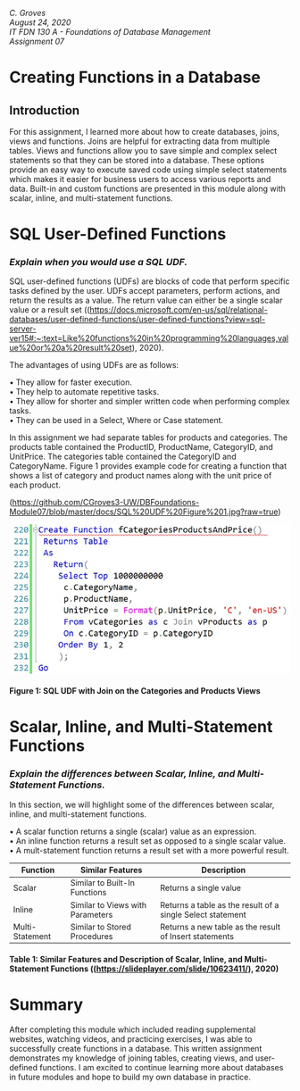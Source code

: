 *C. Groves*  
*August 24, 2020*  
*IT FDN 130 A - Foundations of Database Management*   
*Assignment 07*    

# Creating Functions in a Database

## Introduction
For this assignment, I learned more about how to create databases, joins, views and functions.  Joins are helpful for extracting data from multiple tables.  Views and functions allow you to save simple and complex select statements so that they can be stored into a database.  These options provide an easy way to execute saved code using simple select statements which makes it easier for business users to access various reports and data.  Built-in and custom functions are presented in this module along with scalar, inline, and multi-statement functions.

# SQL User-Defined Functions
### *Explain when you would use a SQL UDF.*

SQL user-defined functions (UDFs) are blocks of code that perform specific tasks defined by the user.  UDFs accept parameters, perform actions, and return the results as a value. The return value can either be a single scalar value or a result set ((https://docs.microsoft.com/en-us/sql/relational-databases/user-defined-functions/user-defined-functions?view=sql-server-ver15#:~:text=Like%20functions%20in%20programming%20languages,value%20or%20a%20result%20set), 2020).  

The advantages of using UDFs are as follows:  

•	They allow for faster execution.  
•	They help to automate repetitive tasks.  
•	They allow for shorter and simpler written code when performing complex tasks.  
•	They can be used in a Select, Where or Case statement.  

In this assignment we had separate tables for products and categories.  The products table contained the ProductID, ProductName, CategoryID, and UnitPrice.  The categories table contained the CategoryID and CategoryName.  Figure 1 provides example code for creating a function that shows a list of category and product names along with the unit price of each product.  

(https://github.com/CGroves3-UW/DBFoundations-Module07/blob/master/docs/SQL%20UDF%20Figure%201.jpg?raw=true)

![Results of Figure 1](https://github.com/CGroves3-UW/DBFoundations-Module07/blob/master/docs/SQL%20UDF%20Figure%201.jpg?raw=true "Results of Figure 1")  
#### **Figure 1: SQL UDF with Join on the Categories and Products Views**

# Scalar, Inline, and Multi-Statement Functions  
### *Explain the differences between Scalar, Inline, and Multi-Statement Functions.*  

In this section, we will highlight some of the differences between scalar, inline, and multi-statement functions.  

•	A scalar function returns a single (scalar) value as an expression.  
•	An inline function returns a result set as opposed to a single scalar value.  
•	A mult-statement function returns a result set with a more powerful result.  


|Function|Similar Features|Description|    
|--------|----------------|-------------|
|Scalar | Similar to Built-In Functions | Returns a single value|  
|Inline | Similar to Views with Parameters | Returns a table as the result of a single Select statement|  
|Multi-Statement | Similar to Stored Procedures | Returns a new table as the result of Insert statements|   

#### **Table 1: Similar Features and Description of Scalar, Inline, and Multi-Statement Functions ((https://slideplayer.com/slide/10623411/), 2020)**  

# Summary

After completing this module which included reading supplemental websites, watching videos, and practicing exercises, I was able to successfully create functions in a database.  This written assignment demonstrates my knowledge of joining tables, creating views, and user-defined functions.  I am excited to continue learning more about databases in future modules and hope to build my own database in practice. 

